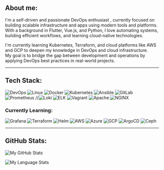 ## About me:

I'm a self-driven and passionate DevOps enthusiast , currently focused on building scalable infrastructure and apps using modern tools and platforms. With a background in Flutter, Vue.js, and Python, I love automating systems, building efficient workflows, and learning cloud-native technologies.

I'm currently learning Kubernetes, Terraform, and cloud platforms like AWS and GCP to deepen my knowledge in DevOps and cloud infrastructure.  
My goal is to bridge the gap between development and operations by applying DevOps best practices in real-world projects.


---

## Tech Stack:

![DevOps](https://img.shields.io/badge/DevOps-%23595959?logo=dev.to&logoColor=white)
![Linux](https://img.shields.io/badge/Linux-%23f03c2e?logo=linux&logoColor=white)
![Docker](https://img.shields.io/badge/Docker-%230db7ed?logo=docker&logoColor=white)
![Kubernetes](https://img.shields.io/badge/Kubernetes-%23326ce5?logo=kubernetes&logoColor=white)
![Ansible](https://img.shields.io/badge/Ansible-%23000000?logo=ansible&logoColor=white)
![GitLab](https://img.shields.io/badge/GitLab-%23fc6d26?logo=gitlab&logoColor=white)
![Prometheus](https://img.shields.io/badge/Prometheus-%23e6522c?logo=prometheus&logoColor=white)
//![Loki](https://img.shields.io/badge/Loki-%23000000?logo=grafana&logoColor=white)
![ELK](https://img.shields.io/badge/ELK-Stack-yellow)
![Vagrant](https://img.shields.io/badge/Vagrant-%2300b6e3?logo=vagrant&logoColor=white)
![Apache](https://img.shields.io/badge/Apache-%23d22128?logo=apache&logoColor=white)
![NGINX](https://img.shields.io/badge/NGINX-%23009639?logo=nginx&logoColor=white)

### Currently Learning:
![Grafana](https://img.shields.io/badge/-Grafana-informational?logo=grafana)
![Terraform](https://img.shields.io/badge/Terraform-%235835cc?logo=terraform&logoColor=white)
![Helm](https://img.shields.io/badge/-Helm-informational?logo=helm)
![AWS](https://img.shields.io/badge/-AWS-informational?logo=amazon-aws)
![Azure](https://img.shields.io/badge/-Azure-informational?logo=microsoft-azure)
![GCP](https://img.shields.io/badge/-GCP-informational?logo=google-cloud)
![ArgoCD](https://img.shields.io/badge/ArgoCD-%23174d9c?logo=argo&logoColor=white)
![Ceph](https://img.shields.io/badge/Ceph-%23ef3a3a?logo=ceph&logoColor=white)

---

## GitHub Stats:

![My GitHub Stats](https://github-readme-stats.vercel.app/api?username=ramtinboreili&show_icons=true&theme=radical)

![My Language Stats](https://github-readme-stats.vercel.app/api/top-langs/?username=ramtinboreili&theme=radical&hide_border=false&include_all_commits=true&count_private=false&layout=compact)
